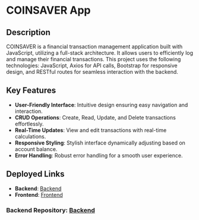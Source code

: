 # COINSAVER App

## Description

COINSAVER is a financial transaction management application built with JavaScript, utilizing a full-stack architecture. It allows users to efficiently log and manage their financial transactions. This project uses the following technologies: JavaScript, Axios for API calls, Bootstrap for responsive design, and RESTful routes for seamless interaction with the backend.

## Key Features

- **User-Friendly Interface**: Intuitive design ensuring easy navigation and interaction.
- **CRUD Operations**: Create, Read, Update, and Delete transactions effortlessly.
- **Real-Time Updates**: View and edit transactions with real-time calculations.
- **Responsive Styling**: Stylish interface dynamically adjusting based on account balance.
- **Error Handling**: Robust error handling for a smooth user experience.

## Deployed Links

- **Backend**: [Backend](https://coinsaverapi.onrender.com/transactions)
- **Frontend**: [Frontend](https://main--jazzy-beijinho-9b2f47.netlify.app/)

### Backend Repository: [Backend](https://github.com/Nicolercc/CoinSaver-BE)
